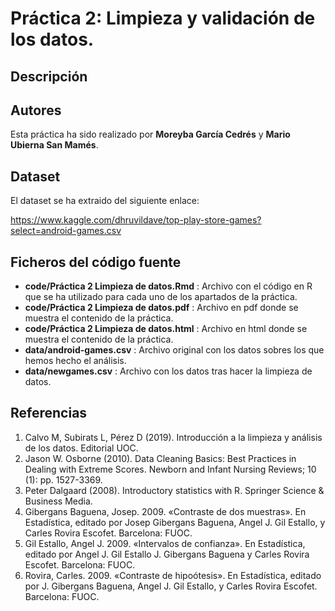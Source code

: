 # Práctica 2: Limpieza y validación de los datos.

## Descripción


## Autores

Esta práctica ha sido realizado por **Moreyba García Cedrés** y **Mario Ubierna San Mamés**.

## Dataset

El dataset se ha extraido del siguiente enlace:

https://www.kaggle.com/dhruvildave/top-play-store-games?select=android-games.csv

## Ficheros del código fuente

- **code/Práctica 2 Limpieza de datos.Rmd** : Archivo con el código en R que se ha utilizado para cada uno de los apartados de la práctica.
- **code/Práctica 2 Limpieza de datos.pdf** : Archivo en pdf donde se muestra el contenido de la práctica.
- **code/Práctica 2 Limpieza de datos.html** : Archivo en html donde se muestra el contenido de la práctica.
- **data/android-games.csv** : Archivo original con los datos sobres los que hemos hecho el análisis.
- **data/newgames.csv** : Archivo con los datos tras hacer la limpieza de datos.

## Referencias

1. Calvo M, Subirats L, Pérez D (2019). Introducción a la limpieza y análisis de los datos. Editorial UOC.
2. Jason W. Osborne (2010). Data Cleaning Basics: Best Practices in Dealing with Extreme Scores. Newborn and Infant Nursing Reviews; 10 (1): pp. 1527-3369.
3. Peter Dalgaard (2008). Introductory statistics with R. Springer Science & Business Media.
4. Gibergans Baguena, Josep. 2009. «Contraste de dos muestras». En Estadística, editado por Josep Gibergans Baguena, Angel J. Gil Estallo, y Carles Rovira Escofet. Barcelona: FUOC.
5. Gil Estallo, Angel J. 2009. «Intervalos de confianza». En Estadística, editado por Angel J. Gil Estallo J. Gibergans Baguena y Carles Rovira Escofet. Barcelona: FUOC.
6. Rovira, Carles. 2009. «Contraste de hipoótesis». En Estadística, editado por J. Gibergans Baguena, Angel J. Gil Estallo, y Carles Rovira Escofet. Barcelona: FUOC.


